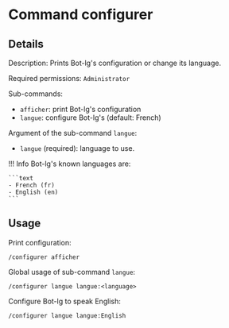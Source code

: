 # Command configurer

## Details

<!-- --8<-- [start:details] -->
Description: Prints Bot-lg's configuration or change its language.

Required permissions: `Administrator`

Sub-commands:

* `afficher`: print Bot-lg's configuration
* `langue`: configure Bot-lg's (default: French)

Argument of the sub-command `langue`:

* `langue` (required): language to use.

!!! Info
    Bot-lg's known languages are:

    ```text
    - French (fr)
    - English (en)
    ```
<!-- --8<-- [end:details] -->

## Usage

<!-- --8<-- [start:usage] -->
Print configuration:

```text
/configurer afficher
```

Global usage of sub-command `langue`:

```text
/configurer langue langue:<language>
```

Configure Bot-lg to speak English:

```text
/configurer langue langue:English
```
<!-- --8<-- [end:usage] -->
